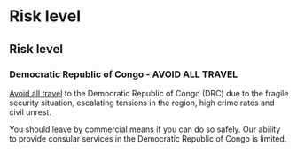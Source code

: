 # Risk level

## Risk level

### Democratic Republic of Congo - AVOID ALL TRAVEL

[Avoid all travel](#levels "Risk Levels") to the Democratic Republic of Congo (DRC) due to the fragile security situation, escalating tensions in the region, high crime rates and civil unrest.

You should leave by commercial means if you can do so safely. Our ability to provide consular services in the Democratic Republic of Congo is limited.